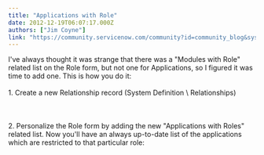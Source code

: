 ```yaml
---
title: "Applications with Role"
date: 2012-12-19T06:07:17.000Z
authors: ["Jim Coyne"]
link: "https://community.servicenow.com/community?id=community_blog&sys_id=792e666ddbd0dbc01dcaf3231f9619fe"
---
```

<p>I've always thought it was strange that there was a "Modules with Role" related list on the Role form, but not one for Applications, so I figured it was time to add one. This is how you do it:<br /><br />1. Create a new Relationship record (System Definition \ Relationships)<br /><br /><img  alt="" class="jive-image" src="501285c6dbd097049c9ffb651f961971.iix" /><br /><!--break--><br /><br />2. Personalize the Role form by adding the new "Applications with Roles" related list. Now you'll have an always up-to-date list of the applications which are restricted to that particular role:<br /><br /><img  alt="" class="jive-image" src="714f544edb985344e9737a9e0f9619dc.iix" /></p>